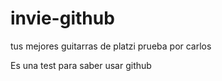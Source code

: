 # invie-github
tus mejores guitarras de platzi prueba por carlos 

Es una test para saber usar github
